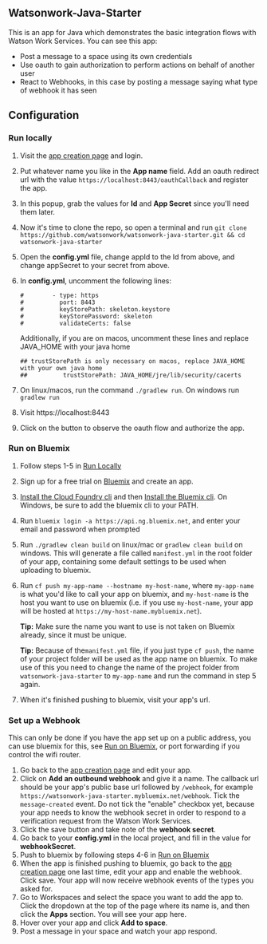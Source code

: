 ## Watsonwork-Java-Starter
This is an app for Java which demonstrates the basic integration flows with Watson Work Services.
You can see this app:

- Post a message to a space using its own credentials
- Use oauth to gain authorization to perform actions on behalf of another user
- React to Webhooks, in this case by posting a message saying what type of webhook it has seen

## Configuration

### Run locally 

1. Visit the [app creation page](https://workspace.ibm.com/developer/apps) and login.
2. Put whatever name you like in the **App name** field. Add an oauth redirect url with the value 
`https://localhost:8443/oauthCallback` and register the app.
3. In this popup, grab the values for **Id** and **App Secret** since you'll need them later.
4. Now it's time to clone the repo, so open a terminal and run `git clone https://github.com/watsonwork/watsonwork-java-starter.git && cd watsonwork-java-starter`
5. Open the **config.yml** file, change appId to the Id from above, and change appSecret to your secret from above. 
6. In **config.yml**, uncomment the following lines:

    ```
    #        - type: https
    #          port: 8443
    #          keyStorePath: skeleton.keystore
    #          keyStorePassword: skeleton
    #          validateCerts: false
    ```
    Additionally, if you are on macos, uncomment these lines and replace JAVA_HOME with your java home
    ```
    ## trustStorePath is only necessary on macos, replace JAVA_HOME with your own java home
    ##          trustStorePath: JAVA_HOME/jre/lib/security/cacerts
    ```
7. On linux/macos, run the command `./gradlew run`. On windows run `gradlew run`
8. Visit https://localhost:8443
9. Click on the button to observe the oauth flow and authorize the app.

### Run on Bluemix
1. Follow steps 1-5 in [Run Locally](#run-locally)
2. Sign up for a free trial on [Bluemix](https://console.ng.bluemix.net) and create an app.
3. [Install the Cloud Foundry cli](https://github.com/cloudfoundry/cli/releases) and then [Install the Bluemix cli](http://clis.ng.bluemix.net/ui/home.html). On Windows, be sure to add the bluemix cli to your PATH.
4. Run `bluemix login -a https://api.ng.bluemix.net`, and enter your email and password when prompted
5. Run `./gradlew clean build` on linux/mac or `gradlew clean build` on windows. This will generate a file called `manifest.yml` in the root folder of your app, containing some default settings to be used when uploading to bluemix.
6. Run `cf push my-app-name --hostname my-host-name`, where `my-app-name` is what you'd like to call your app on bluemix, and `my-host-name` is the host you want to use on bluemix (i.e. if you use `my-host-name`, your app will be hosted at `https://my-host-name.mybluemix.net`). 

    **Tip:** Make sure the name you want to use is not taken on Bluemix already, since it must be unique.
    
    **Tip:** Because of the`manifest.yml` file, if you just type `cf push`, the name of your project folder will be used as the app name on bluemix. To make use of this you need to change the name of the project folder from `watsonwork-java-starter` to `my-app-name` and run the command in step 5 again.
7. When it's finished pushing to bluemix, visit your app's url.

### Set up a Webhook
This can only be done if you have the app set up on a public address, you can use bluemix for this, see [Run on Bluemix](#run-on-bluemix), or port forwarding if you control the wifi router.

1. Go back to the [app creation page](https://workspace.ibm.com/developer/apps) and edit your app.
2. Click on **Add an outbound webhook** and give it a name. The callback url should be your app's public base url followed by `/webhook`, for example `https://watsonwork-java-starter.mybluemix.net/webhook`. Tick the `message-created` event. Do not tick the "enable" checkbox yet, because your app needs to know the webhook secret in order to respond to a verification request from the Watson Work Services.
3. Click the save button and take note of the **webhook secret**.
4. Go back to your **config.yml** in the local project, and fill in the value for **webhookSecret**.
5. Push to bluemix by following steps 4-6 in [Run on Bluemix](#run-on-bluemix)
6. When the app is finished pushing to bluemix, go back to the [app creation page](https://workspace.ibm.com/developer/apps) one last time, edit your app and enable the webhook. Click save. Your app will now receive webhook events of the types you asked for.
7. Go to Workspaces and select the space you want to add the app to. Click the dropdown at the top of the page where its name is, and then click the **Apps** section. You will see your app here.
8. Hover over your app and click **Add to space**.
9. Post a message in your space and watch your app respond.
